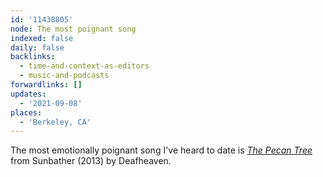 ```yaml
---
id: '11438805'
node: The most poignant song
indexed: false
daily: false
backlinks:
  - time-and-context-as-editors
  - music-and-podcasts
forwardlinks: []
updates:
  - '2021-09-08'
places:
  - 'Berkeley, CA'
---
```

The most emotionally poignant song I've heard to date is [*The Pecan Tree*](https://youtu.be/N-Dyaoq_oSA) from Sunbather (2013) by Deafheaven. 
